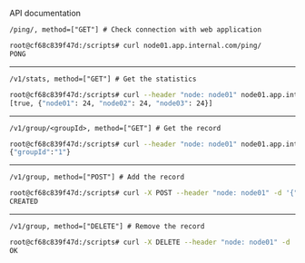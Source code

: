 API documentation

`/ping/, method=["GET"] # Check connection with web application` 

```bash
root@cf68c839f47d:/scripts# curl node01.app.internal.com/ping/
PONG
```

---

`/v1/stats, method=["GET"] # Get the statistics`

```bash
root@cf68c839f47d:/scripts# curl --header "node: node01" node01.app.internal.com/v1/stats  
[true, {"node01": 24, "node02": 24, "node03": 24}]
```

---

`/v1/group/<groupId>, method=["GET"] # Get the record`

```bash
root@cf68c839f47d:/scripts# curl --header "node: node01" node01.app.internal.com/v1/group/1
{"groupId":"1"}
```

---

`/v1/group, method=["POST"] # Add the record`

```bash
root@cf68c839f47d:/scripts# curl -X POST --header "node: node01" -d '{"groupId":"2"}' node01.app.internal.com/v1/group
CREATED
```

---

`/v1/group, method=["DELETE"] # Remove the record`

```bash
root@cf68c839f47d:/scripts# curl -X DELETE --header "node: node01" -d '{"groupId":"2"}' node01.app.internal.com/v1/group
OK
```
